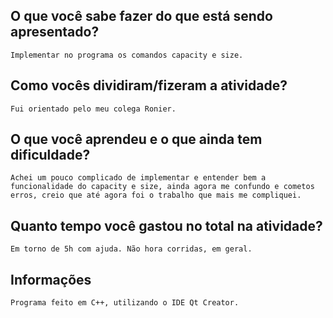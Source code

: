 ## O que você sabe fazer do que está sendo apresentado?
	Implementar no programa os comandos capacity e size.
## Como vocês dividiram/fizeram a atividade?
	Fui orientado pelo meu colega Ronier.

## O que você aprendeu e o que ainda tem dificuldade?
	Achei um pouco complicado de implementar e entender bem a funcionalidade do capacity e size, ainda agora me confundo e cometos erros, creio que até agora foi o trabalho que mais me compliquei.

## Quanto tempo você gastou no total na atividade?
	Em torno de 5h com ajuda. Não hora corridas, em geral.

## Informações
	Programa feito em C++, utilizando o IDE Qt Creator.

